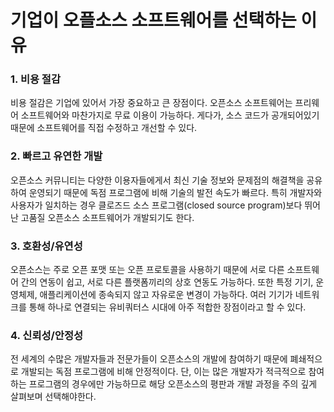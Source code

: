 # 기업이 오플소스 소프트웨어를 선택하는 이유

### 1. 비용 절감
비용 절감은 기업에 있어서 가장 중요하고 큰 장점이다. 오픈소스 소프트웨어는 프리웨어 소프트웨어와 마찬가지로 무료 이용이 가능하다. 게다가, 소스 코드가 공개되어있기 때문에 소프트웨어를 직접 수정하고 개선할 수 있다.
 
### 2. 빠르고 유연한 개발
오픈소스 커뮤니티는 다양한 이용자들에게서 최신 기술 정보와 문제점의 해결책을 공유하여 운영되기 때문에 독점 프로그램에 비해 기술의 발전 속도가 빠르다. 특히 개발자와 사용자가 일치하는 경우 클로즈드 소스 프로그램(closed source program)보다 뛰어난 고품질 오픈소스 소프트웨어가 개발되기도 한다.
 
### 3. 호환성/유연성
오픈소스는 주로 오픈 포맷 또는 오픈 프로토콜을 사용하기 때문에 서로 다른 소프트웨어 간의 연동이 쉽고, 서로 다른 플랫폼끼리의 상호 연동도 가능하다. 또한 특정 기기, 운영체제, 애플리케이션에 종속되지 않고 자유로운 변경이 가능하다. 여러 기기가 네트워크를 통해 하나로 연결되는 유비쿼터스 시대에 아주 적합한 장점이라고 할 수 있다.
 
### 4. 신뢰성/안정성
전 세계의 수많은 개발자들과 전문가들이 오픈소스의 개발에 참여하기 때문에 폐쇄적으로 개발되는 독점 프로그램에 비해 안정적이다. 단, 이는 많은 개발자가 적극적으로 참여하는 프로그램의 경우에만 가능하므로 해당 오픈소스의 평판과 개발 과정을 주의 깊게 살펴보며 선택해야한다. 